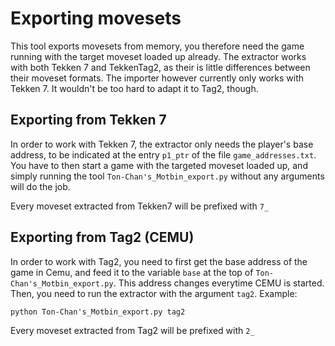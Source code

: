 # Exporting movesets

This tool exports movesets from memory, you therefore need the game running with the target moveset loaded up already.
The extractor works with both Tekken 7 and TekkenTag2, as their is little differences between their moveset formats.
The importer however currently only works with Tekken 7. It wouldn't be too hard to adapt it to Tag2, though.

## Exporting from Tekken 7
In order to work with Tekken 7, the extractor only needs the player's base address, to be indicated at the entry `p1_ptr` of the file `game_addresses.txt`.
You have to then start a game with the targeted moveset loaded up, and simply running the tool `Ton-Chan's_Motbin_export.py` without any arguments will do the job.

Every moveset extracted from Tekken7 will be prefixed with `7_`

## Exporting from Tag2 (CEMU)
In order to work with Tag2, you need to first get the base address of the game in Cemu, and feed it to the variable `base` at the top of `Ton-Chan's_Motbin_export.py`.
This address changes everytime CEMU is started.
Then, you need to run the extractor with the argument `tag2`. Example:

`python Ton-Chan's_Motbin_export.py tag2`

Every moveset extracted from Tag2 will be prefixed with `2_`
